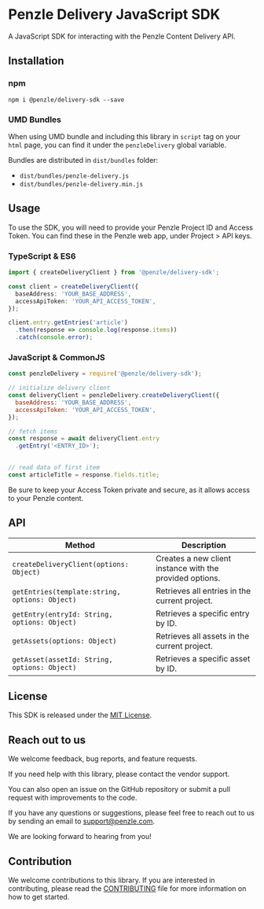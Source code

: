 # Penzle Delivery JavaScript SDK  

A JavaScript SDK for interacting with the Penzle Content Delivery API. 

## Installation

### npm 

```
npm i @penzle/delivery-sdk --save
```

### UMD Bundles

When using UMD bundle and including this library in `script` tag on your `html` page, you can find it under the
`penzleDelivery` global variable.

Bundles are distributed in `dist/bundles` folder:

-   `dist/bundles/penzle-delivery.js`
-   `dist/bundles/penzle-delivery.min.js`

## Usage

To use the SDK, you will need to provide your Penzle Project ID and Access Token. You can find these in the Penzle web app, under Project > API keys.

### TypeScript & ES6

```typescript
import { createDeliveryClient } from '@penzle/delivery-sdk';

const client = createDeliveryClient({
  baseAddress: 'YOUR_BASE_ADDRESS',
  accessApiToken: 'YOUR_API_ACCESS_TOKEN',
});

client.entry.getEntries('article')
  .then(response => console.log(response.items))
  .catch(console.error);
```


### JavaScript & CommonJS

```javascript
const penzleDelivery = require('@penzle/delivery-sdk');

// initialize delivery client
const deliveryClient = penzleDelivery.createDeliveryClient({
  baseAddress: 'YOUR_BASE_ADDRESS',
  accessApiToken: 'YOUR_API_ACCESS_TOKEN',
});

// fetch items
const response = await deliveryClient.entry
  .getEntry('<ENTRY_ID>');
  

// read data of first item
const articleTitle = response.fields.title;
```
Be sure to keep your Access Token private and secure, as it allows access to your Penzle content.

## API

| Method | Description |
| ------ | ----------- |
| `createDeliveryClient(options: Object)` | Creates a new client instance with the provided options. |
| `getEntries(template:string, options: Object)` | Retrieves all entries in the current project. |
| `getEntry(entryId: String, options: Object)` | Retrieves a specific entry by ID. |
| `getAssets(options: Object)` | Retrieves all assets in the current project. |
| `getAsset(assetId: String, options: Object)` | Retrieves a specific asset by ID. |

## License

This SDK is released under the [MIT License](./LICENSE).

## Reach out to us

We welcome feedback, bug reports, and feature requests.

If you need help with this library, please contact the vendor support.

You can also open an issue on the GitHub repository or submit a pull request with improvements to the code.

If you have any questions or suggestions, please feel free to reach out to us by sending an email to support@penzle.com.

We are looking forward to hearing from you!

## Contribution

We welcome contributions to this library. If you are interested in contributing, please read the [CONTRIBUTING](./CONTRIBUTING.md) file for more information on how to get started.
